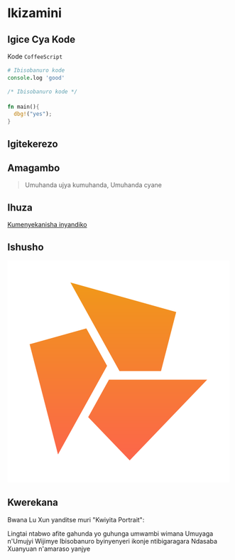 [Shyira ahagaragara ibitekerezo byisi]:#

# Ikizamini

## Igice Cya Kode

Kode `CoffeeScript`

```coffee
# Ibisobanuro kode
console.log 'good'


```

```rust
/* Ibisobanuro kode */

fn main(){
  dbg!("yes");
}
```

## Igitekerezo

<!-- HTML 注释 --> 

<!-- 多行注释 --> 

## Amagambo

> Umuhanda ujya kumuhanda, Umuhanda cyane

## Ihuza

[Kumenyekanisha inyandiko](https://github.com/xxai-art/xxai-art-md)

## Ishusho

![xxAI. Ibiranga Ibiranga](https://raw.githubusercontent.com/xxai-art/web/main/file/svg/logo.svg)

## Kwerekana

Bwana Lu Xun yanditse muri "Kwiyita Portrait":

  Lingtai ntabwo afite gahunda yo guhunga umwambi wimana
  Umuyaga n'Umujyi Wijimye
  Ibisobanuro byinyenyeri ikonje ntibigaragara
  Ndasaba Xuanyuan n'amaraso yanjye


